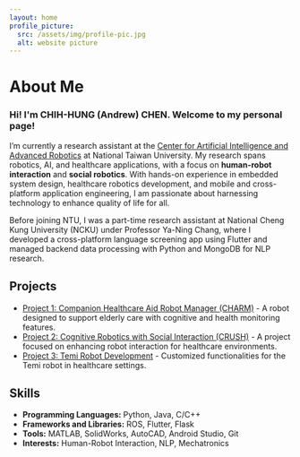 ```yaml
---
layout: home
profile_picture:
  src: /assets/img/profile-pic.jpg
  alt: website picture
---
```

<h1><strong>About Me</strong></h1>

<h3>
Hi! I'm CHIH-HUNG (Andrew) CHEN. Welcome to my personal page!
</h3>

<p>
I’m currently a research assistant at the <a href="http://ai.robo.ntu.edu.tw/en/index.php">Center for Artificial Intelligence and Advanced Robotics</a> at National Taiwan University. My research spans robotics, AI, and healthcare applications, with a focus on <b>human-robot interaction</b> and <b>social robotics</b>. With hands-on experience in embedded system design, healthcare robotics development, and mobile and cross-platform application engineering, I am passionate about harnessing technology to enhance quality of life for all.
</p>

<p>
Before joining NTU, I was a part-time research assistant at National Cheng Kung University (NCKU) under Professor Ya-Ning Chang, where I developed a cross-platform language screening app using Flutter and managed backend data processing with Python and MongoDB for NLP research.
</p>

<h2>Projects</h2>
<ul>
  <li><a href="/projects/project1">Project 1: Companion Healthcare Aid Robot Manager (CHARM)</a> - A robot designed to support elderly care with cognitive and health monitoring features.</li>
  <li><a href="/projects/project2">Project 2: Cognitive Robotics with Social Interaction (CRUSH)</a> - A project focused on enhancing robot interaction for healthcare environments.</li>
  <li><a href="/projects/project3">Project 3: Temi Robot Development</a> - Customized functionalities for the Temi robot in healthcare settings.</li>
</ul>


<h2>Skills</h2>
<ul>
    <li><strong>Programming Languages:</strong> Python, Java, C/C++</li>
    <li><strong>Frameworks and Libraries:</strong> ROS, Flutter, Flask</li>
    <li><strong>Tools:</strong> MATLAB, SolidWorks, AutoCAD, Android Studio, Git</li>
    <li><strong>Interests:</strong> Human-Robot Interaction, NLP, Mechatronics</li>
</ul>






<!-- <p>
  You can find the source code and the instructions on <a href="https://github.com/eliottvincent/bay">GitHub</a>.
</p> -->
